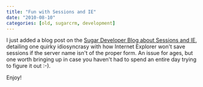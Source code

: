 ```yaml
---
title: "Fun with Sessions and IE"
date: "2010-08-10"
categories: [old, sugarcrm, development]
---
```


I just added a blog post on the [Sugar Developer Blog about Sessions and IE](http://developers.sugarcrm.com/wordpress/2010/08/10/sessions-and-ie/), detailing one quirky idiosyncrasy with how Internet Explorer won't save sessions if the server name isn't of the proper form. An issue for ages, but one worth bringing up in case you haven't had to spend an entire day trying to figure it out :-).

Enjoy!
